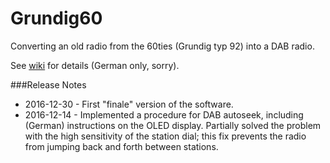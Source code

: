 # Grundig60

Converting an old radio from the 60ties (Grundig typ 92) into a DAB radio.

See [wiki](https://github.com/teuler/Grundig60/wiki) for details (German only, sorry).

###Release Notes

* 2016-12-30 - First "finale" version of the software.
* 2016-12-14 - Implemented a procedure for DAB autoseek, including (German) instructions on the OLED display. Partially solved the problem with the high sensitivity of the station dial; this fix prevents the radio from jumping back and forth between stations.

